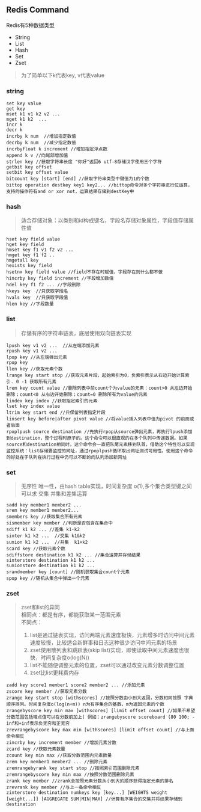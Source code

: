 ## Redis Command

Redis有5种数据类型
* String
* List
* Hash
* Set
* Zset
> 为了简单以下k代表key, v代表value
### string
```
set key value
get key
mset k1 v1 k2 v2 ...
mget k1 k2  ...
incr k
decr k 
incrby k num  //增加指定数值
decrby k num  //减少指定数值
incrbyfloat k increment //增加指定浮点数
append k v //向尾部增加值
strlen key //获取字符串长度 "你好"返回6 utf-8存储汉字使用三个字符
getbit key offset
setbit key offset value
bitcount key [start] [end] //获取字符串类型中键值为1的个数
bittop operation destkey key1 key2... //bittop命令对多个字符串进行位运算，支持的操作符有and or xor not，运算结果存储到destKey中
```
### hash
> 适合存储对象：以类别和id构成键名，字段名存储对象属性，字段值存储属性值
```
hset key field value
hget key field
hmset key f1 v1 f2 v2 ...
hmget key f1 f2 ..
hmgetall key
hexists key field
hsetnx key field value //field不存在时赋值，字段存在则什么都不做
hincrby key field increment //字段增加数值
hdel key f1 f2 ... //字段删除
hkeys key  //只获取字段名
hvals key  //只获取字段值
hlen key //字段数量
```
### list
> 存储有序的字符串链表，底层使用双向链表实现
```
lpush key v1 v2 ...  //从左端添加元素
rpush key v1 v2 ...
lpop key //从左端弹出元素
rpop key 
llen key //获取元素个数
lrange key start stop //获取元素片段，起始索引为0，负索引表示从右边开始计算索引. 0 -1 获取所有元素
lrem key count value //删除列表中前count个为value的元素：count>0 从左边开始删除；count<0 从右边开始删除；count=0 删除所有为value的元素
lindex key index //获取指定索引的元素
lset key index value
ltrim key start end //只保留列表指定片段
linsert key before|after pivot value //将value插入列表中值为pivot 的前面或者后面
rpoplpush source destination //先执行rpop从source弹出元素，再执行lpush添加到destination，整个过程时原子的。这个命令可以很直观的在多个队列中传递数据。如果source和destination相同时，这个命令会一直把队尾元素移到队首，借助这个特性可以实现监控系统：list存储要监控的网址，通过rpoplpush循环取出网址测试可用性。使用这个命令的好处在于队列在执行过程中仍可以不断的向队列添加新网址
```
### set
> 无序性 唯一性，由hash table实现，时间复杂度 o(1),多个集合类型键之间可以求 交集 并集和差集运算
```
sadd key member1 member2 ...
srem key member1 member2...
smembers key //获取集合所有元素
sismember key member //判断是否包含在集合中
sdiff k1 k2 ... //差集 k1-k2
sinter k1 k2 ...  //交集 k1&k2
sunion k1 k2 ...  //并集  k1+k2
scard key //获取元素个数
sdiffstore destination k1 k2 ... //集合运算并存储结果
sinterstore destination k1 k2 ...
sunionstore destination k1 k2 ...
srandmember key [count] //随机获取集合count个元素
spop key //随机从集合中弹出一个元素
```
### zset
> zset和list的异同  
> 相同点：都是有序，都能获取某一范围元素  
> 不同点：
> 1. list是通过链表实现，访问两端元素速度极快，元素增多时访问中间元素速度较慢，比较适合新鲜事和日志这种很少访问中间元素的场景
> 2. zset使用散列表和跳跃表(skip list)实现，即使读取中间元素速度也很快，时间复杂度o(log(N))
> 3. list不能随便调整元素的位置，zset可以通过改变元素分数调整位置
> 4. zset比list更耗费内存
```
zadd key score1 member1 score2 member2 ... //添加元素
zscore key member //获取元素分数
zrange key start stop [withscores] //按照分数由小到大返回，分数相同按照 字典顺序排列。时间复杂度o(log(n+m)) n为有序集合的基数，m为返回元素的个数
zrangebyscore key min max [withscores] [limit offset count] //如果不希望分数范围包括端点值可以在分数前加上( 例如：zrangebyscore scoreboard (80 100; -inf和+inf表示负无穷和正无穷
zrevrangebyscore key max min [withscores] [limit offset count] //与上面命令相反
zincrby key increment member //增加元素分数
zcard key //获取元素数量
zcount key min max //获取分数范围内元素数量
zrem key member1 member2 ... //删除元素
zremrangebyrank key start stop //按照索引范围删除元素
zremrangebyscore key min max //按照分数范围删除元素
zrank key member //zrank会按照元素分数从小到大的顺序获得指定元素的排名
zrevrank key member //与上一条命令相反
zinterstore destination numkeys key [key...] [WEIGHTS weight [weight...]] [AGGREGATE SUM|MIN|MAX] //计算有序集合的交集并将结果存储到destination 

